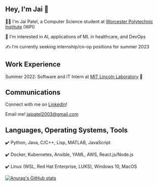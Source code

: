 ## Hey, I'm Jai 👋
:man_technologist: I'm Jai Patel, a Computer Science student at [Worcester Polytechnic Institute](https://www.wpi.edu/) (WPI)

:crystal_ball: I'm interested in AI, applications of ML in healthcare, and DevOps 

:writing_hand: I'm currently seeking internship/co-op positions for summer 2023 

## Work Experience
Summer 2022: Software and IT Intern at [MIT Lincoln Laboratory](https://www.ll.mit.edu/) :rocket: 

## Communications
Connect with me on [LinkedIn](https://www.linkedin.com/in/jai-c-patel-063a6a211/)!

Email me! jaipatel2003@gmail.com

## Languages, Operating Systems, Tools
:heavy_check_mark: Python, Java, C/C++, Lisp, MATLAB, JavaScript

:heavy_check_mark: Docker, Kubernetes, Ansible, YAML, AWS, React.js/Node.js

:heavy_check_mark: Linux (WSL, Red Hat Enterprise, LUKS), Windows 10, MacOS




[![Anurag's GitHub stats](https://github-readme-stats.vercel.app/api?username=jaipatel2003)](https://github.com/anuraghazra/github-readme-stats)
